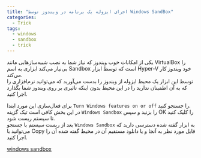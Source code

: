 ```yaml
---
title: "اجرای ایزوله یک برنامه در ویندوز توسط Windows SandBox"
categories:
  - Trick
tags:
  - windows
  - sandbox
  - trick
---
```


یکی از امکانات خوب ویندوز که نیاز شما به نصب شبیه‌سازهایی مانند VirtualBox را بی‌نیاز می‌کند ابزاری به اسم Sandbox است که توسط ابزار Hyper-V خود ویندوز کار می‌کند.  
توسط این ابزار یک محیط ایزوله از ویندوز را بدست می‌آورید که می‌توانید نرم‌افزاری را که به آن اطمینان ندارید را در این محیط بدون اینکه تاثیری بر روی ویندوز شما بگذارد اجرا کنید.  

برای فعال‌سازی این مورد ابتدا `Turn Windows features on or off` را جستجو کنید.  
در این بخش کافی است تیک گزینه `Windows Sandbox` را بزنید و سپس OK را کلیک کنید تا سیستم ریست شود.  
بعد از ریست سیستم با جستجو `Windows Sandbox` به ابزار گفته شده دسترسی دارید که می‌توانید با Copy فایل مورد نظر به آنجا و یا دانلود مستقیم آن در محیط گفته شده آن را اجرا کنید.  

[windows sandbox](https://learn.microsoft.com/en-us/windows/security/application-security/application-isolation/windows-sandbox/windows-sandbox-overview)